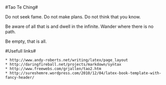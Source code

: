 #Tao Te Ching#

Do not seek fame.
Do not make plans.
Do not think that you know.

Be aware of all that is and dwell in the infinite.
Wander where there is no path.

Be empty, that is all.

#Usefull links#

    * http://www.andy-roberts.net/writing/latex/page_layout
    * http://daringfireball.net/projects/markdown/syntax
    * http://www.freewebs.com/grjallen/tao2.htm
    * http://sureshemre.wordpress.com/2010/12/04/latex-book-template-with-fancy-header/
